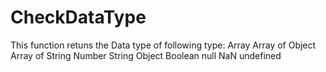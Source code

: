# CheckDataType


This function retuns the Data type of following type:
Array
Array of Object
Array of String
Number
String
Object
Boolean
null
NaN
undefined
